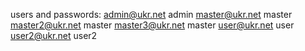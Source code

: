 users and passwords:
admin@ukr.net				admin
master@ukr.net				master
master2@ukr.net				master
master3@ukr.net				master
user@ukr.net				user
user2@ukr.net				user2

